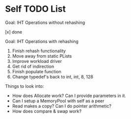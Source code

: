 # Self TODO List
Goal: IHT Operations without rehashing

[x] done

Goal: IHT Operations with rehashing

1. Finish rehash functionality
2. Move away from static PLists
3. Improve workload driver
4. Get rid of indirection
5. Finish populate function
6. Change typedef's back to int, int, 8, 128

Things to look into:

* How does Allocate work? Can I provide parameters in it.
* Can I setup a MemoryPool with self as a peer
* Read makes a copy? Can I do pointer arithmetic?
* How does compare & swap work?
